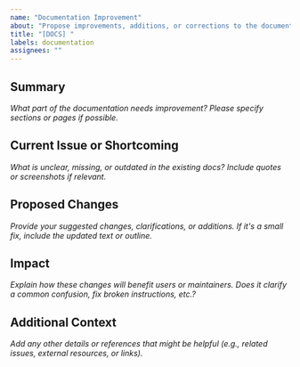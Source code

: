 ```yaml
---
name: "Documentation Improvement"
about: "Propose improvements, additions, or corrections to the documentation"
title: "[DOCS] "
labels: documentation
assignees: ""
---
```


## Summary

_What part of the documentation needs improvement? Please specify sections or pages if possible._

## Current Issue or Shortcoming

_What is unclear, missing, or outdated in the existing docs? Include quotes or screenshots if relevant._

## Proposed Changes

_Provide your suggested changes, clarifications, or additions. If it's a small fix, include the updated text or outline._

## Impact

_Explain how these changes will benefit users or maintainers. Does it clarify a common confusion, fix broken instructions, etc.?_

## Additional Context

_Add any other details or references that might be helpful (e.g., related issues, external resources, or links)._
